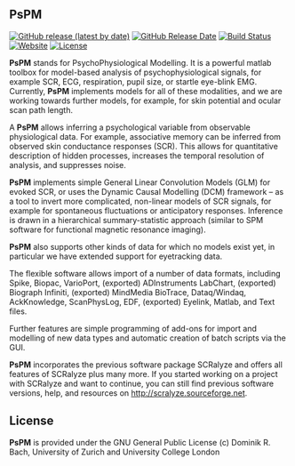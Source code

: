 ## PsPM
[![GitHub release (latest by date)](https://img.shields.io/github/v/release/bachlab/PsPM)](https://github.com/bachlab/PsPM/releases)
[![GitHub Release Date](https://img.shields.io/github/release-date/bachlab/PsPM)](https://github.com/bachlab/PsPM/releases)
[![Build Status](https://sphinx.bli.uzh.ch/jenkins/buildStatus/icon?job=PsPM)](https://github.com/bachlab/PsPM)
[![Website](https://img.shields.io/website?down_color=lightgrey&down_message=offline&up_color=green&up_message=online&url=https%3A%2F%2Fbachlab.github.io%2FPsPM)](https://bachlab.github.io/PsPM)
[![License](https://img.shields.io/github/license/bachlab/PsPM)](https://www.gnu.org/licenses/gpl-3.0)

**PsPM** stands for PsychoPhysiological Modelling. It is a powerful matlab toolbox for model-based analysis of psychophysiological signals, for example SCR, ECG, respiration, pupil size, or startle eye-blink EMG. Currently, **PsPM** implements models for all of these modalities, and we are working towards further models, for example, for skin potential and ocular scan path length.

A **PsPM** allows inferring a psychological variable from observable physiological data. For example, associative memory can be inferred from observed skin conductance responses (SCR). This allows for quantitative description of hidden processes, increases the temporal resolution of analysis, and suppresses noise.

**PsPM** implements simple General Linear Convolution Models (GLM) for evoked SCR, or uses the Dynamic Causal Modelling (DCM) framework – as a tool to invert more complicated, non-linear models of SCR signals, for example for spontaneous fluctuations or anticipatory responses. Inference is drawn in a hierarchical summary-statistic approach (similar to SPM software for functional magnetic resonance imaging).

**PsPM** also supports other kinds of data for which no models exist yet, in particular we have extended support for eyetracking data.

The flexible software allows import of a number of data formats, including Spike, Biopac, VarioPort, (exported) ADInstruments LabChart, (exported) Biograph Infiniti, (exported) MindMedia BioTrace, Dataq/Windaq, AckKnowledge, ScanPhysLog, EDF, (exported) Eyelink, Matlab, and Text files.

Further features are simple programming of add-ons for import and modelling of new data types and automatic creation of batch scripts via the GUI.

**PsPM** incorporates the previous software package SCRalyze and offers all features of SCRalyze plus many more. If you started working on a project with SCRalyze and want to continue, you can still find previous software versions, help, and resources on http://scralyze.sourceforge.net.

## License
**PsPM** is provided under the GNU General Public License (c) Dominik R. Bach, University of Zurich and University College London
